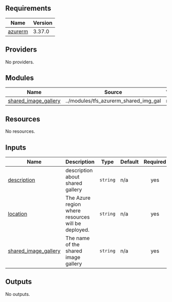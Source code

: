 <!-- BEGIN_TF_DOCS -->
## Requirements

| Name | Version |
|------|---------|
| <a name="requirement_azurerm"></a> [azurerm](#requirement\_azurerm) | 3.37.0 |

## Providers

No providers.

## Modules

| Name | Source | Version |
|------|--------|---------|
| <a name="module_shared_image_gallery"></a> [shared\_image\_gallery](#module\_shared\_image\_gallery) | ../modules/tfs_azurerm_shared_img_gal | n/a |

## Resources

No resources.

## Inputs

| Name | Description | Type | Default | Required |
|------|-------------|------|---------|:--------:|
| <a name="input_description"></a> [description](#input\_description) | description about shared gallery | `string` | n/a | yes |
| <a name="input_location"></a> [location](#input\_location) | The Azure region where resources will be deployed. | `string` | n/a | yes |
| <a name="input_shared_image_gallery"></a> [shared\_image\_gallery](#input\_shared\_image\_gallery) | The name of the shared image gallery | `string` | n/a | yes |

## Outputs

No outputs.
<!-- END_TF_DOCS -->